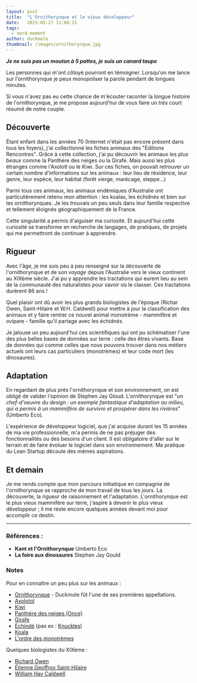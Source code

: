 ```yaml
---
layout: post
title:  "L'Ornithorynque et le vieux développeur"
date:   2015-05-27 11:00:15
tags:
  - nerd-moment
author: duckmole
thumbnail: /images/ornithorynque.jpg
---
```

***Je ne suis pas un mouton à 5 pattes, je suis un canard taupe***

Les personnes qui m'ont côtoyé pourront en témoigner. Lorsqu'on me lance sur l'ornithorynque je peux monopoliser la parole pendant de longues minutes.

Si vous n'avez pas eu cette chance de m'écouter raconter la longue histoire de l'ornithorynque, je me propose aujourd'hui de vous faire un *très* court résumé de notre couple.

## Découverte
Étant enfant dans les années 70 (Internet n'était pas encore présent dans tous les foyers), j'ai collectionné les fiches animaux des "Éditions Rencontres".
Grâce à cette collection, j'ai pu découvrir les animaux les plus *beaux* comme la Panthère des neiges ou la Girafe. Mais aussi les plus étranges comme l'Axolotl ou le Kiwi.
Sur ces fiches, on pouvait retrouver un certain nombre d'informations sur les animaux : leur lieu de résidence, leur genre, leur espèce, leur habitat (forêt vierge, marécage, steppe...)

Parmi tous ces animaux, les animaux endémiques d'Australie ont particulièrement retenu mon attention : les koalas, les échidnés et bien sur les ornithorynques.
Je les trouvais un peu seuls dans leur famille respective et tellement éloignés géographiquement de la France.

Cette singularité a permis d'aiguiser ma curiosité. Et aujourd'hui cette curiosité se transforme en recherche de langages, de pratiques, de projets qui me permettront de continuer à apprendre.

## Rigueur
Avec l'âge, je me suis peu à peu renseigné sur la découverte de l'ornithorynque et de son *voyage* depuis l'Australie vers le vieux continent au XIXème siècle.
J'ai pu y apprendre les tractations qui eurent lieu au sein de la communauté des naturalistes pour savoir où le classer. Ces tractations durèrent 86 ans !

Quel plaisir ont dû avoir les plus grands biologistes de l'époque (Richar Owen, Saint-Hilaire et W.H. Caldwell) pour mettre à jour la classification des animaux et y faire rentrer
ce nouvel animal monotrème - mammifère et ovipare - famille qu'il partage avec les échidnés.

Je jalouse un peu aujourd'hui ces scientifiques qui ont pu schématiser l'une des plus belles bases de données sur terre : celle des êtres vivants.
Base de données qui comme celles que nous pouvons trouver dans nos métiers actuels ont leurs cas particuliers (monotrèmes) et leur code mort (les dinosaures).

## Adaptation
En regardant de plus près l'ornithorynque et son environnement, on est obligé de valider l'opinion de Stephen Jay Gloud. L'ornithorynque est "_un chef-d'oeuvre du design : un exemple
fantastique d'adaptation au milieu, qui a permis à un mammifère de survivre et prospérer dans les rivières_" (Umberto Eco).

L'expérience de développeur logiciel, que j'ai acquise durant les 15 années de ma vie professionnelle, m'a permis de ne pas préjuger des fonctionnalités ou des besoins d'un client.
Il est obligatoire d'aller sur le terrain et de faire évoluer le logiciel dans son environnement.
Ma pratique du Lean Startup découle des mêmes aspirations.

## Et demain
Je me rends compte que mon parcours initiatique en compagnie de l'ornithorynque se rapproche de mon travail de tous les jours. La découverte, la rigueur de raisonnement et l'adaptation.
L'ornithorynque est le plus vieux mammifère sur terre, j'aspire à devenir le plus vieux développeur ; il me reste encore quelques années devant moi pour accomplir ce destin.

---

### Références :

  * **Kant et l'Ornithorynque** Umberto Eco
  * **La foire aux dinosaures** Stephen Jay Gould

### Notes

  Pour en connaître un peu plus sur les animaux :

   * [Ornithorynque](http://fr.wikipedia.org/wiki/Ornithorynque) - Duckmole fût l'une de ses premières appellations.
   * [Axolotol](http://fr.wikipedia.org/wiki/Axolotl)
   * [Kiwi](http://fr.wikipedia.org/wiki/Kiwi_austral)
   * [Panthère des neiges (Once)](http://fr.wikipedia.org/wiki/Once_%28f%C3%A9lin%29)
   * [Girafe](http://fr.wikipedia.org/wiki/Girafe)
   * [Echindé](http://fr.wikipedia.org/wiki/%C3%89chidn%C3%A9) (pax ex : [Knuckles](http://fr.wikipedia.org/wiki/Knuckles))
   * [Koala](http://fr.wikipedia.org/wiki/Koala)
   * [L'ordre des monotrèmes](http://fr.wikipedia.org/wiki/Monotremata)

 Quelques biologistes du XIXème :

   * [Richard Owen](http://fr.wikipedia.org/wiki/Richard_Owen)
   * [Étienne Geoffroy Saint-Hilaire](http://fr.wikipedia.org/wiki/%C3%89tienne_Geoffroy_Saint-Hilaire)
   * [William Hay Caldwell](http://en.wikipedia.org/wiki/William_Hay_Caldwell)